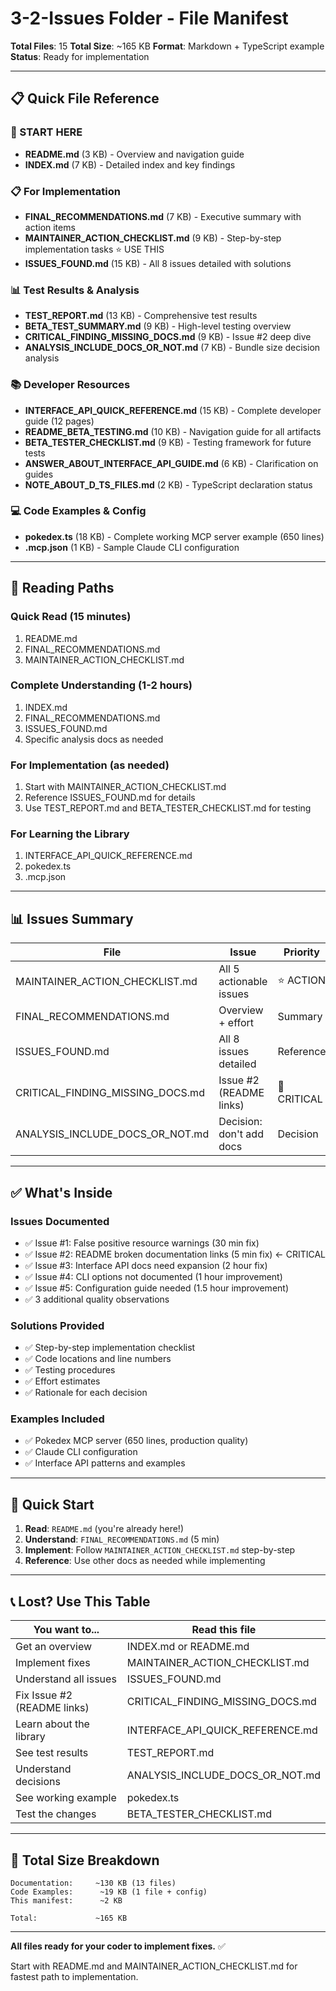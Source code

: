 # 3-2-Issues Folder - File Manifest

**Total Files**: 15
**Total Size**: ~165 KB
**Format**: Markdown + TypeScript example
**Status**: Ready for implementation

---

## 📋 Quick File Reference

### 🎯 START HERE
- **README.md** (3 KB) - Overview and navigation guide
- **INDEX.md** (7 KB) - Detailed index and key findings

### 📋 For Implementation
- **FINAL_RECOMMENDATIONS.md** (7 KB) - Executive summary with action items
- **MAINTAINER_ACTION_CHECKLIST.md** (9 KB) - Step-by-step implementation tasks ⭐ USE THIS
- **ISSUES_FOUND.md** (15 KB) - All 8 issues detailed with solutions

### 📊 Test Results & Analysis
- **TEST_REPORT.md** (13 KB) - Comprehensive test results
- **BETA_TEST_SUMMARY.md** (9 KB) - High-level testing overview
- **CRITICAL_FINDING_MISSING_DOCS.md** (9 KB) - Issue #2 deep dive
- **ANALYSIS_INCLUDE_DOCS_OR_NOT.md** (7 KB) - Bundle size decision analysis

### 📚 Developer Resources
- **INTERFACE_API_QUICK_REFERENCE.md** (15 KB) - Complete developer guide (12 pages)
- **README_BETA_TESTING.md** (10 KB) - Navigation guide for all artifacts
- **BETA_TESTER_CHECKLIST.md** (9 KB) - Testing framework for future tests
- **ANSWER_ABOUT_INTERFACE_API_GUIDE.md** (6 KB) - Clarification on guides
- **NOTE_ABOUT_D_TS_FILES.md** (2 KB) - TypeScript declaration status

### 💻 Code Examples & Config
- **pokedex.ts** (18 KB) - Complete working MCP server example (650 lines)
- **.mcp.json** (1 KB) - Sample Claude CLI configuration

---

## 🎯 Reading Paths

### Quick Read (15 minutes)
1. README.md
2. FINAL_RECOMMENDATIONS.md
3. MAINTAINER_ACTION_CHECKLIST.md

### Complete Understanding (1-2 hours)
1. INDEX.md
2. FINAL_RECOMMENDATIONS.md
3. ISSUES_FOUND.md
4. Specific analysis docs as needed

### For Implementation (as needed)
1. Start with MAINTAINER_ACTION_CHECKLIST.md
2. Reference ISSUES_FOUND.md for details
3. Use TEST_REPORT.md and BETA_TESTER_CHECKLIST.md for testing

### For Learning the Library
1. INTERFACE_API_QUICK_REFERENCE.md
2. pokedex.ts
3. .mcp.json

---

## 📊 Issues Summary

| File | Issue | Priority |
|------|-------|----------|
| MAINTAINER_ACTION_CHECKLIST.md | All 5 actionable issues | ⭐ ACTION |
| FINAL_RECOMMENDATIONS.md | Overview + effort | Summary |
| ISSUES_FOUND.md | All 8 issues detailed | Reference |
| CRITICAL_FINDING_MISSING_DOCS.md | Issue #2 (README links) | 🔴 CRITICAL |
| ANALYSIS_INCLUDE_DOCS_OR_NOT.md | Decision: don't add docs | Decision |

---

## ✅ What's Inside

### Issues Documented
- ✅ Issue #1: False positive resource warnings (30 min fix)
- ✅ Issue #2: README broken documentation links (5 min fix) ← CRITICAL
- ✅ Issue #3: Interface API docs need expansion (2 hour fix)
- ✅ Issue #4: CLI options not documented (1 hour improvement)
- ✅ Issue #5: Configuration guide needed (1.5 hour improvement)
- ✅ 3 additional quality observations

### Solutions Provided
- ✅ Step-by-step implementation checklist
- ✅ Code locations and line numbers
- ✅ Testing procedures
- ✅ Effort estimates
- ✅ Rationale for each decision

### Examples Included
- ✅ Pokedex MCP server (650 lines, production quality)
- ✅ Claude CLI configuration
- ✅ Interface API patterns and examples

---

## 🚀 Quick Start

1. **Read**: `README.md` (you're already here!)
2. **Understand**: `FINAL_RECOMMENDATIONS.md` (5 min)
3. **Implement**: Follow `MAINTAINER_ACTION_CHECKLIST.md` step-by-step
4. **Reference**: Use other docs as needed while implementing

---

## 📞 Lost? Use This Table

| You want to... | Read this file |
|---|---|
| Get an overview | INDEX.md or README.md |
| Implement fixes | MAINTAINER_ACTION_CHECKLIST.md |
| Understand all issues | ISSUES_FOUND.md |
| Fix Issue #2 (README links) | CRITICAL_FINDING_MISSING_DOCS.md |
| Learn about the library | INTERFACE_API_QUICK_REFERENCE.md |
| See test results | TEST_REPORT.md |
| Understand decisions | ANALYSIS_INCLUDE_DOCS_OR_NOT.md |
| See working example | pokedex.ts |
| Test the changes | BETA_TESTER_CHECKLIST.md |

---

## 💾 Total Size Breakdown

```
Documentation:     ~130 KB (13 files)
Code Examples:      ~19 KB (1 file + config)
This manifest:      ~2 KB

Total:             ~165 KB
```

---

**All files ready for your coder to implement fixes.** ✅

Start with README.md and MAINTAINER_ACTION_CHECKLIST.md for fastest path to implementation.
